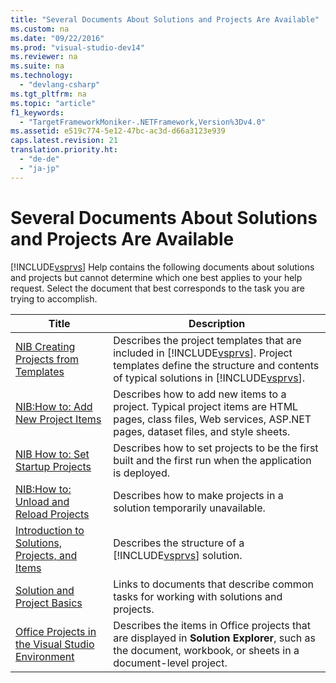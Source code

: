 ```yaml
---
title: "Several Documents About Solutions and Projects Are Available"
ms.custom: na
ms.date: "09/22/2016"
ms.prod: "visual-studio-dev14"
ms.reviewer: na
ms.suite: na
ms.technology: 
  - "devlang-csharp"
ms.tgt_pltfrm: na
ms.topic: "article"
f1_keywords: 
  - "TargetFrameworkMoniker-.NETFramework,Version%3Dv4.0"
ms.assetid: e519c774-5e12-47bc-ac3d-d66a3123e939
caps.latest.revision: 21
translation.priority.ht: 
  - "de-de"
  - "ja-jp"
---
```

# Several Documents About Solutions and Projects Are Available
[!INCLUDE[vsprvs](../vs140/includes/vsprvs_md.md)] Help contains the following documents about solutions and projects but cannot determine which one best applies to your help request. Select the document that best corresponds to the task you are trying to accomplish.  
  
|Title|Description|  
|-----------|-----------------|  
|[NIB Creating Projects from Templates](assetId:///7c36d86a-6b79-4480-8228-0f925f1204b2)|Describes the project templates that are included in [!INCLUDE[vsprvs](../vs140/includes/vsprvs_md.md)]. Project templates define the structure and contents of typical solutions in [!INCLUDE[vsprvs](../vs140/includes/vsprvs_md.md)].|  
|[NIB:How to: Add New Project Items](assetId:///63d3e16b-de6e-4bb5-a0e3-ecec762201ce)|Describes how to add new items to a project. Typical project items are HTML pages, class files, Web services, ASP.NET pages, dataset files, and style sheets.|  
|[NIB How to: Set Startup Projects](assetId:///31465836-0911-48db-a5d9-e456b635e970)|Describes how to set projects to be the first built and the first run when the application is deployed.|  
|[NIB:How to: Unload and Reload Projects](assetId:///abc0155b-8fcb-4ffc-95b6-698518a7100b)|Describes how to make projects in a solution temporarily unavailable.|  
|[Introduction to Solutions, Projects, and Items](../vs140/solutions-and-projects-in-visual-studio.md)|Describes the structure of a [!INCLUDE[vsprvs](../vs140/includes/vsprvs_md.md)] solution.|  
|[Solution and Project Basics](../vs140/solutions-and-projects-in-visual-studio.md)|Links to documents that describe common tasks for working with solutions and projects.|  
|[Office Projects in the Visual Studio Environment](assetId:///4bff36c9-4edd-4b28-89e6-0ea9f6caca02)|Describes the items in Office projects that are displayed in **Solution Explorer**, such as the document, workbook, or sheets in a document-level project.|